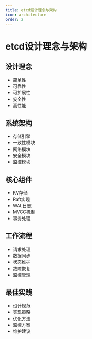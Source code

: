 ```yaml
---
title: etcd设计理念与架构
icon: architecture
order: 2
---
```


# etcd设计理念与架构

## 设计理念
- 简单性
- 可靠性
- 可扩展性
- 安全性
- 高性能

## 系统架构
- 存储引擎
- 一致性模块
- 网络模块
- 安全模块
- 监控模块

## 核心组件
- KV存储
- Raft实现
- WAL日志
- MVCC机制
- 事务处理

## 工作流程
- 请求处理
- 数据同步
- 状态维护
- 故障恢复
- 监控管理

## 最佳实践
- 设计规范
- 实现策略
- 优化方法
- 监控方案
- 维护建议
